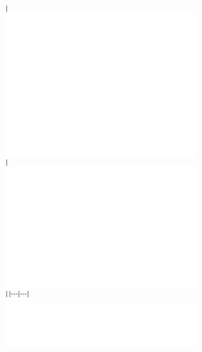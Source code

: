 | ![Metrics](/github-metrics.svg) | 
![Achievements](/metrics.plugin.achievements.svg) |
|---|---|

![Habits](/metrics.plugin.habits.facts.svg)

